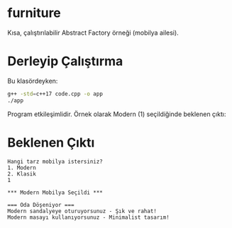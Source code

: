 # furniture

Kısa, çalıştırılabilir Abstract Factory örneği (mobilya ailesi).

# Derleyip Çalıştırma

Bu klasördeyken:

```bash
g++ -std=c++17 code.cpp -o app
./app
```

Program etkileşimlidir. Örnek olarak Modern (1) seçildiğinde beklenen çıktı:

# Beklenen Çıktı

```text
Hangi tarz mobilya istersiniz?
1. Modern
2. Klasik
1

*** Modern Mobilya Seçildi ***

=== Oda Döşeniyor ===
Modern sandalyeye oturuyorsunuz - Şık ve rahat!
Modern masayı kullanıyorsunuz - Minimalist tasarım!
```